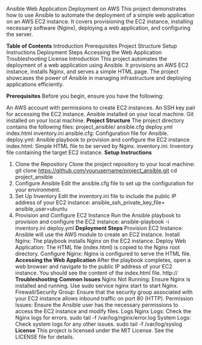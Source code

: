 Ansible Web Application Deployment on AWS
This project demonstrates how to use Ansible to automate the deployment of a simple web application on an AWS EC2 instance. It covers provisioning the EC2 instance, installing necessary software (Nginx), deploying a web application, and configuring the server.

**Table of Contents**
Introduction
Prerequisites
Project Structure
Setup Instructions
Deployment Steps
Accessing the Web Application
Troubleshooting
License
Introduction
This project automates the deployment of a web application using Ansible. It provisions an AWS EC2 instance, installs Nginx, and serves a simple HTML page. The project showcases the power of Ansible in managing infrastructure and deploying applications efficiently.

**Prerequisites**
Before you begin, ensure you have the following:

An AWS account with permissions to create EC2 instances.
An SSH key pair for accessing the EC2 instance.
Ansible installed on your local machine.
Git installed on your local machine.
**Project Structure**
The project directory contains the following files:
project_ansible/
ansible.cfg
deploy.yml
index.html
inventory.ini
ansible.cfg: Configuration file for Ansible.
deploy.yml: Ansible playbook to provision and configure the EC2 instance.
index.html: Simple HTML file to be served by Nginx.
inventory.ini: Inventory file containing the target EC2 instance.
**Setup Instructions**
1. Clone the Repository
Clone the project repository to your local machine:
git clone https://github.com/yourusername/project_ansible.git
cd project_ansible
2. Configure Ansible
Edit the ansible.cfg file to set up the configuration for your environment.
3. Set Up Inventory
Edit the inventory.ini file to include the public IP address of your EC2 instance:
<your-ec2-public-ip> ansible_ssh_private_key_file=<path-to-your-pem-file> ansible_user=ubuntu
4. Provision and Configure EC2 Instance
Run the Ansible playbook to provision and configure the EC2 instance:
ansible-playbook -i inventory.ini deploy.yml
**Deployment Steps**
Provision EC2 Instance: Ansible will use the AWS module to create an EC2 instance.
Install Nginx: The playbook installs Nginx on the EC2 instance.
Deploy Web Application: The HTML file (index.html) is copied to the Nginx root directory.
Configure Nginx: Nginx is configured to serve the HTML file.
**Accessing the Web Application**
After the playbook completes, open a web browser and navigate to the public IP address of your EC2 instance. You should see the content of the index.html file.
http://<your-ec2-public-ip>
**Troubleshooting**
**Common Issues**
Nginx Not Running: Ensure Nginx is installed and running. Use sudo service nginx start to start Nginx.
Firewall/Security Group: Ensure that the security group associated with your EC2 instance allows inbound traffic on port 80 (HTTP).
Permission Issues: Ensure the Ansible user has the necessary permissions to access the EC2 instance and modify files.
Logs
Nginx Logs: Check the Nginx logs for errors.
sudo tail -f /var/log/nginx/error.log
System Logs: Check system logs for any other issues.
sudo tail -f /var/log/syslog
**License**
This project is licensed under the MIT License. See the LICENSE file for details.
